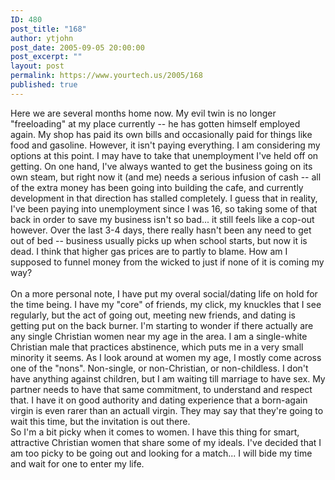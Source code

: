 ```yaml
---
ID: 480
post_title: "168"
author: ytjohn
post_date: 2005-09-05 20:00:00
post_excerpt: ""
layout: post
permalink: https://www.yourtech.us/2005/168
published: true
---
```

Here we are several months home now.  My evil twin is no longer "freeloading" at my place currently -- he has gotten himself employed again.  My shop has paid its own bills and occasionally paid for things like food and gasoline.  However, it isn't paying everything.  I am considering my options at this point.  I may have to take that unemployment I've held off on getting.  On one hand, I've always wanted to get the business going on its own steam, but right now it (and me) needs a serious infusion of cash -- all of the extra money has been going into building the cafe, and currently development in that direction has stalled completely.  I guess that in reality, I've been paying into unemployment since I was 16, so taking some of that back in order to save my business isn't so bad...  it still feels like a cop-out however.  Over the last 3-4 days, there really hasn't been any need to get out of bed -- business usually picks up when school starts, but now it is dead.  I think that higher gas prices are to partly to blame.  How am I supposed to funnel money from the wicked to just if none of it is coming my way?
<br />
<br />
On a more personal note, I have put my overal social/dating life on hold for the time being.  I have my "core" of friends, my click, my knuckles that I see regularly, but the act of going out, meeting new friends, and dating is getting put on the back burner.  I'm starting to wonder if there actually are any single Christian women near my age in the area.  I am a single-white Christian male that practices abstinence, which puts me in a very small minority it seems.  As I look around at women my age, I mostly come across one of the "nons".  Non-single, or non-Christian, or non-childless.  I don't have anything against children, but I am waiting till marriage to have sex.  My partner needs to have that same commitment, to understand and respect that.  I have it on good authority and dating experience that a born-again virgin is even rarer than an actuall virgin.  They may say that they're going to wait this time, but the invitation is out there. <br />
So I'm a bit picky when it comes to women.  I have this thing for smart, attractive Christian women that share some of my ideals.  I've decided that I am too picky to be going out and looking for a match... I will bide my time and wait for one to enter my life.